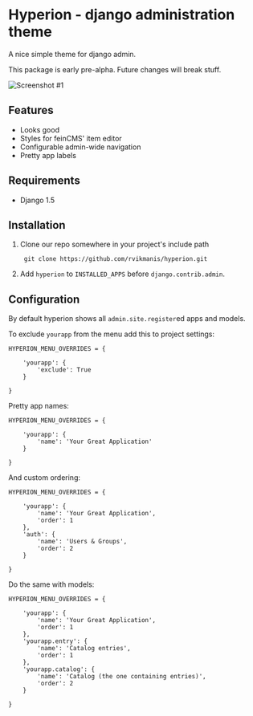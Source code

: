 Hyperion - django administration theme
======================================

A nice simple theme for django admin.

This package is early pre-alpha. Future changes will break stuff.

![Screenshot #1](http://s2.postimg.org/432zgo2op/hyperion.png)

Features
--------------

* Looks good
* Styles for feinCMS' item editor
* Configurable admin-wide navigation
* Pretty app labels


Requirements
------------------

* Django 1.5



Installation
------------------------------------

1. Clone our repo somewhere in your project's include path

        git clone https://github.com/rvikmanis/hyperion.git

2. Add `hyperion` to `INSTALLED_APPS` before `django.contrib.admin`.


Configuration
--------------------

By default hyperion shows all `admin.site.register`ed apps and models.

To exclude `yourapp` from the menu add this to project settings:

    HYPERION_MENU_OVERRIDES = {

        'yourapp': {
            'exclude': True
        }

    }

Pretty app names:

    HYPERION_MENU_OVERRIDES = {

        'yourapp': {
            'name': 'Your Great Application'
        }

    }

And custom ordering:

    HYPERION_MENU_OVERRIDES = {

        'yourapp': {
            'name': 'Your Great Application',
            'order': 1
        },
        'auth': {
            'name': 'Users & Groups',
            'order': 2
        }

    }

Do the same with models:

    HYPERION_MENU_OVERRIDES = {

        'yourapp': {
            'name': 'Your Great Application',
            'order': 1
        },
        'yourapp.entry': {
            'name': 'Catalog entries',
            'order': 1
        },
        'yourapp.catalog': {
            'name': 'Catalog (the one containing entries)',
            'order': 2
        }

    }